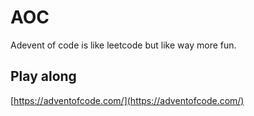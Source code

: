 # AOC
Adevent of code is like leetcode but like way more fun. 

## Play along

[https://adventofcode.com/](https://adventofcode.com/)
